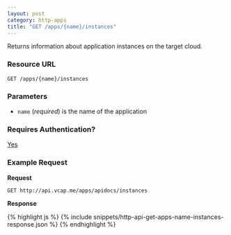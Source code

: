 ```yaml
---
layout: post
category: http-apps
title: "GET /apps/{name}/instances"
---
```


Returns information about application instances on the target cloud.

### Resource URL

`GET /apps/{name}/instances`

### Parameters

* `name` (*required*) is the name of the application

### Requires Authentication?

[Yes](/http-authentication)

### Example Request

**Request**

`GET http://api.vcap.me/apps/apidocs/instances`

**Response**

<div class="js example">
{% highlight js %}
{% include snippets/http-api-get-apps-name-instances-response.json %}
{% endhighlight %}
</div>
